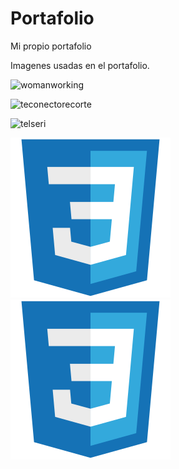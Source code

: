 # Portafolio
 Mi propio  portafolio

Imagenes usadas en el portafolio. 

![womanworking](https://user-images.githubusercontent.com/84696500/142780154-0ace920d-1d15-458a-8fd8-af9013007ebd.png)

![teconectorecorte](https://user-images.githubusercontent.com/84696500/142780387-7e4a7342-2429-4de2-ab1b-dea101d68c40.jpg)


![telseri](https://user-images.githubusercontent.com/84696500/142780391-64b49db1-7f14-4fd6-96cc-9d096d74a246.jpg)


![Alt text](./css3.svg)
<img src="./css3.svg">
